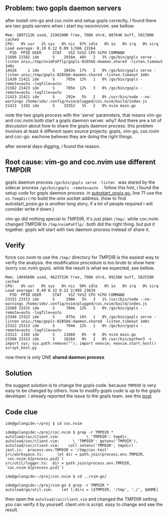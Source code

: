 ## Problem: two gopls daemon servers

after install vim-go and coc.nvim and setup gopls correctly, I found there are two gopls servers when i start my neovim/vim. see bellow:
```
Mem: 3897112K used, 2196200K free, 708K shrd, 88764K buff, 581780K cached
CPU:   0% usr   2% sys   0% nic  97% idle   0% io   0% irq   0% sirq
Load average: 0.10 0.12 0.09 1/506 22264
  PID  PPID USER     STAT   VSZ %VSZ CPU %CPU COMMAND
21606 21582 ide      S    2916m  48%   2   3% /go/bin/gopls serve -listen unix;/tmp/nvimPaFflp/gopls-0285b6-daemon.shared -listen.timeout 1m0s
14426     1 ide      S    1042m  17%   2   0% /go/bin/gopls serve -listen unix;/tmp/gopls-0285b6-daemon.shared -listen.timeout 1m0s
21430 21421 ide      S     705m  12%   1   0% /go/bin/gopls -remote=auto -logfile=auto
21582 21423 ide      S     705m  12%   3   0% /go/bin/gopls -remote=auto -logfile=auto
21423 21421 ide      S     292m   5%   2   0% /usr/bin/node --no-warnings /home/ide/.config/nvim/plugged/coc.nvim/build/index.js
21421  1192 ide      S    32552   1%   2   0% nvim main.go
```
note the two gopls process with the 'serve' parameters, that means vim-go and coc.nvim both start a gopls daemon server. why? 
And there are a lot of discussion about how to share the gopls daemon process. this problem involves at least 4 different open source projects: 
gopls, vim-go, coc.nvim and coc-go. eachone believes they are doing the right things. 

after several days digging, i found the reason.

## Root cause: vim-go and coc.nvim use different TMPDIR
gopls daemon process ```/go/bin/gopls serve -listen ``` was stared by the sidecar process ```/go/bin/gopls -remote=auto ``` . follow this hint,
i found the setup code for gopls daemon process. in [autostart_posix.go](https://github.com/golang/tools/blob/master/internal/lsp/lsprpc/autostart_posix.go), 
line 71 use the ```os.TempDir()```to build the unix socket address. (how to find autostart_posix.go is another long story, if a lot of people required i will consider write it down.)

vim-go did nothing special to TMPDIR, it's just plain ```/tmp/```. while coc.nvim changed TMPDIR to ```/tmp/nvimPaFflp/```. both did the right thing. but put it together. gopls will start with two daemon process instead of share it.

## Verify
force coc.nvim to use the ```/tmp/``` directory for TMPDIR is the easiest way to verify the analysis. the modification procedure is too brute to show here (sorry coc.nvim guys). while the result is what we expected, see bellow.
```
Mem: 1469560K used, 4623752K free, 708K shrd, 89236K buff, 582528K cached
CPU:   0% usr   0% sys   0% nic  98% idle   0% io   0% irq   0% sirq
Load average: 0.49 0.32 0.22 2/495 23634
  PID  PPID USER     STAT   VSZ %VSZ CPU %CPU COMMAND
23315 23313 ide      S     290m   5%   3   1% /usr/bin/node --no-warnings /home/ide/.config/nvim/plugged/coc.nvim/build/index.js
23360 23315 ide      S     704m  12%   3   0% /go/bin/gopls -remote=auto -logfile=auto
23346 23322 ide      S     975m  16%   1   0% /go/bin/gopls serve -listen unix;/tmp/gopls-0285b6-daemon.shared -listen.timeout 1m0s
23322 23313 ide      S     704m  12%   1   0% /go/bin/gopls -remote=auto -logfile=auto
23313  1192 ide      S    21660   0%   0   0% nvim main.go
23368 23313 ide      S    18184   0%   2   0% /usr/bin/python3 -c import sys; sys.path.remove(""); import neovim; neovim.start_host() script_host.py
```
now there is only ONE **shared daemon process**. 

## Solution
the suggest solution is to change the gopls code. because ```TMPDIR``` is very easy to be changed by others. how to modify gopls code is up to the gopls developer.
I already reported the issue to the gopls team. see this [post](https://groups.google.com/g/golang-tools/c/y3OQNIudLzQ/m/7JYRgEZSAgAJ)

## Code clue
```
ide@golangide:~/proj $ cd coc.nvim

ide@golangide:~/proj/coc.nvim $ grep -r TMPDIR *
autoload/coc/client.vim:            \ 'TMPDIR': tmpdir,
autoload/coc/client.vim:      \ 'TMPDIR': getenv('TMPDIR'),
autoload/coc/client.vim:    call setenv('TMPDIR', tmpdir)
jest.js:  process.env.TMPDIR = '/tmp/coc-test'
src/workspace.ts:      let dir = path.join(process.env.TMPDIR, `coc.nvim-${process.pid}`)
src/util/logger.ts:  dir = path.join(process.env.TMPDIR, `coc.nvim-${process.pid}`)

ide@golangide:~/proj/coc.nvim $ cd ../vim-go/

ide@golangide:~/proj/vim-go $ grep -r TMPDIR *
autoload/go/util.vim:    let l:dirs = [$TMPDIR, '/tmp', './', $HOME]
```
then open the ```autoload/coc/client.vim``` and changed the TMPDIR setting. you can verify it by yourself. client.vim is script. easy to change and see the result.
